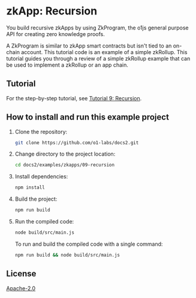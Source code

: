 # zkApp: Recursion

You build recursive zkApps by using ZkProgram, the o1js general purpose API for creating zero knowledge proofs. 

A ZkProgram is similar to zkApp smart contracts but isn't tied to an on-chain account. This tutorial code is an example of a simple zkRollup. This tutorial guides you through a review of a simple zkRollup example that can be used to implement a zkRollup or an app chain.

## Tutorial

For the step-by-step tutorial, see [Tutorial 9: Recursion](https://docs.minaprotocol.com/zkapps/tutorials/recursion).

## How to install and run this example project

1. Clone the repository:
    ```sh
    git clone https://github.com/o1-labs/docs2.git
    ```
2. Change directory to the project location:
    ```sh
    cd docs2/examples/zkapps/09-recursion
    ```
3. Install dependencies:
    ```sh
    npm install
    ```

4. Build the project:
    ```sh
    npm run build
    ```

5. Run the compiled code:
    ```sh
    node build/src/main.js
    ```
    To run and build the compiled code with a single command:
    ```sh
    npm run build && node build/src/main.js
    ```

## License

[Apache-2.0](LICENSE)

